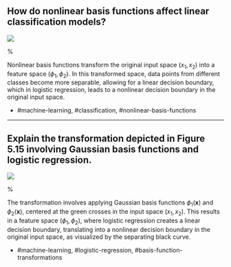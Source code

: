 ## How do nonlinear basis functions affect linear classification models?

![](https://cdn.mathpix.com/cropped/2024_05_26_f271bce35f2c91024ce0g-1.jpg?height=740&width=1514&top_left_y=221&top_left_x=110)

%

Nonlinear basis functions transform the original input space $\left(x_{1}, x_{2}\right)$ into a feature space $\left(\phi_{1}, \phi_{2}\right)$. In this transformed space, data points from different classes become more separable, allowing for a linear decision boundary, which in logistic regression, leads to a nonlinear decision boundary in the original input space.

- #machine-learning, #classification, #nonlinear-basis-functions

---

## Explain the transformation depicted in Figure 5.15 involving Gaussian basis functions and logistic regression.

![](https://cdn.mathpix.com/cropped/2024_05_26_f271bce35f2c91024ce0g-1.jpg?height=740&width=1514&top_left_y=221&top_left_x=110)

%

The transformation involves applying Gaussian basis functions $\phi_{1}(\mathbf{x})$ and $\phi_{2}(\mathbf{x})$, centered at the green crosses in the input space $\left(x_{1}, x_{2}\right)$. This results in a feature space $\left(\phi_{1}, \phi_{2}\right)$, where logistic regression creates a linear decision boundary, translating into a nonlinear decision boundary in the original input space, as visualized by the separating black curve.

- #machine-learning, #logistic-regression, #basis-function-transformations